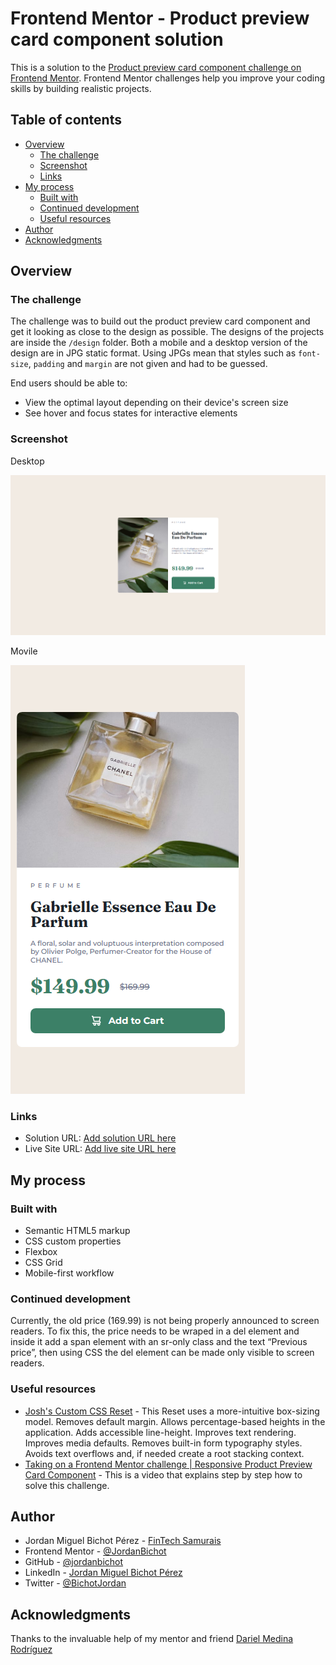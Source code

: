 # Frontend Mentor - Product preview card component solution

This is a solution to the [Product preview card component challenge on Frontend Mentor](https://www.frontendmentor.io/challenges/product-preview-card-component-GO7UmttRfa). Frontend Mentor challenges help you improve your coding skills by building realistic projects. 

## Table of contents

- [Overview](#overview)
  - [The challenge](#the-challenge)
  - [Screenshot](#screenshot)
  - [Links](#links)
- [My process](#my-process)
  - [Built with](#built-with)
  - [Continued development](#continued-development)
  - [Useful resources](#useful-resources)
- [Author](#author)
- [Acknowledgments](#acknowledgments)

## Overview

### The challenge

The challenge was to build out the product preview card component and get it looking as close to the design as possible.
The designs of the projects are inside the `/design` folder. Both a mobile and a desktop version of the design are in JPG static format. Using JPGs mean that styles such as `font-size`, `padding` and `margin` are not given and had to be guessed.

End users should be able to:
- View the optimal layout depending on their device's screen size
- See hover and focus states for interactive elements

### Screenshot

Desktop

![](./images/Screenshot_Desktop.png)

Movile

![](./images/Screenshot_Movile.png)

### Links

- Solution URL: [Add solution URL here](https://github.com/JordanBichot/product-preview-card-component-main.git)
- Live Site URL: [Add live site URL here](https://fem-product-preview-card-challenge.netlify.app/)

## My process

### Built with

- Semantic HTML5 markup
- CSS custom properties
- Flexbox
- CSS Grid
- Mobile-first workflow

### Continued development

Currently, the old price (169.99) is not being properly announced to screen readers. To fix this, the price needs to be wraped in a del element and inside it add a span element with an sr-only class and the text “Previous price”, then using CSS the del element can be made only visible to screen readers.

### Useful resources

- [Josh's Custom CSS Reset](https://www.joshwcomeau.com/css/custom-css-reset/) - This Reset uses a more-intuitive box-sizing model. Removes default margin. Allows percentage-based heights in the application. Adds accessible line-height. Improves text rendering. Improves media defaults. Removes built-in form typography styles. Avoids text overflows and, if needed create a root stacking context.
- [Taking on a Frontend Mentor challenge | Responsive Product Preview Card Component](https://youtube.com/watch?v=B2WL6KkqhLQ&feature=shares) - This is a video that explains step by step how to solve this challenge.

## Author

- Jordan Miguel Bichot Pérez - [FinTech Samurais](https://fintechsamurais.com/)
- Frontend Mentor - [@JordanBichot](https://www.frontendmentor.io/profile/JordanBichot)
- GitHub - [@jordanbichot](https://github.com/jordanbichot)
- LinkedIn - [Jordan Miguel Bichot Pérez](https://www.linkedin.com/in/jordan-miguel-bichot-p%C3%A9rez-613172225)
- Twitter - [@BichotJordan](https://twitter.com/BichotJordan?t=lu5q3WUeYHh3oWaySHXjIg&s=09)

## Acknowledgments

Thanks to the invaluable help of my mentor and friend [Dariel Medina Rodríguez](https://github.com/darielmedr)
